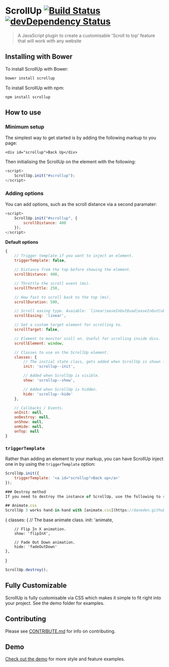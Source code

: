 # ScrollUp [![Build Status](https://travis-ci.org/markgoodyear/scrollup.svg?branch=master)](https://travis-ci.org/markgoodyear/scrollup) [![devDependency Status](https://david-dm.org/markgoodyear/scrollup/dev-status.svg)](https://david-dm.org/markgoodyear/scrollup#info=devDependencies)
> A JavaScript plugin to create a customisable 'Scroll to top' feature that will work with any website

## Installing with Bower

To install ScrollUp with Bower:

```bash
bower install scrollup
```

To install ScrollUp with npm:

```
npm install scrollup
```

## How to use

### Minimum setup

The simplest way to get started is by adding the following markup to you page:

```markup
<div id="scrollup">Back Up</div>
```

Then initialising the ScrollUp on the element with the following:

```js
<script>
    ScrollUp.init("#scrollup");
</script>
```

### Adding options
You can add options, such as the scroll distance via a second paramater:

```js
<script>
    ScrollUp.init("#scrollup", {
        scrollDistance: 400
    });
</script>
```

**Default options**

```js
{
    // Trigger template if you want to inject an element.
    triggerTemplate: false,

    // Distance from the top before showing the element.
    scrollDistance: 400,

    // Throttle the scroll event (ms).
    scrollThrottle: 250,

    // How fast to scroll back to the top (ms).
    scrollDuration: 500,

    // Scroll easing type. Avaiable: `linear|easeInOutQuad|easeInOutCube`.
    scrollEasing: 'linear',

    // Set a custom target element for scrolling to.
    scrollTarget: false,

    // Element to monitor scoll on. Useful for scrolling inside divs.
    scrollElement: window,

    // Classes to use on the ScrollUp element.
    classes: {
        // The initial state class, gets added when ScrollUp is shown for the first time. Use this class to show ScrollUp for the first time. See the demo files for an example.
        init: 'scrollup--init',

        // Added when ScrollUp is visible.
        show: 'scrollup--show',

        // Added when ScrollUp is hidden.
        hide: 'scrollup--hide'
    },

    // Callbacks / Events.
    onInit: null,
    onDestroy: null,
    onShow: null,
    onHide: null,
    onTop: null
}
```

### `triggerTemplate`
Rather than adding an element to your markup, you can have ScrollUp inject one in by using the `triggerTemplate` option:

```js
ScrollUp.init({
    triggerTemplate: '<a id="scrollup">Back up</a>'
});

### Destroy method
If you need to destroy the instance of ScrollUp, use the following to remove all modifications to the DOM:

## Animate.css
ScrollUp 3 works hand-in-hand with [animate.css](https://daneden.github.io/animate.css/) to create custom animations. Here is an example:

```
{
    classes: {
        // The base animate class.
        init: 'animate,

        // Flip In X animation.
        show: 'flipInX',

        // Fade Out Down animation.
        hide: 'fadeOutDown'
    },
}

```js
ScrollUp.destroy();
```

## Fully Customizable
ScrollUp is fully customisable via CSS which makes it simple to fit right into your project. See the demo folder for examples.

## Contributing
Please see [CONTRIBUTE.md](CONTRIBUTE.md) for info on contributing.

## Demo
<a href="http://markgoodyear.com/labs/scrollup/" target="_blank">Check out the demo</a> for more style and feature examples.

